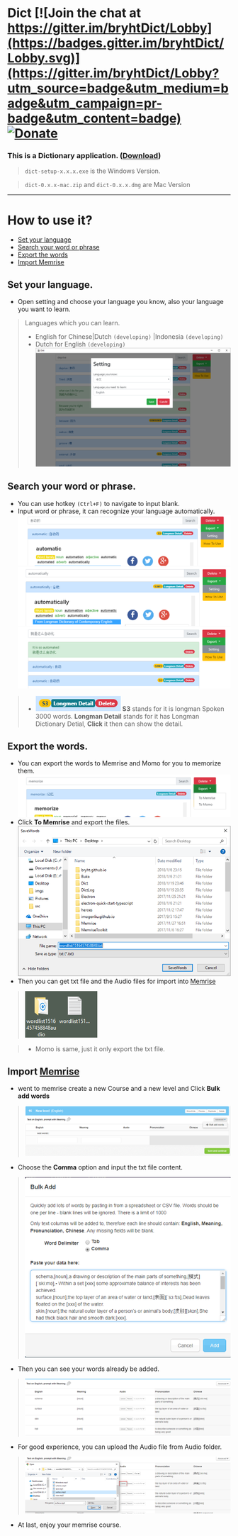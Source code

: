 # **Dict** [![Join the chat at https://gitter.im/bryhtDict/Lobby](https://badges.gitter.im/bryhtDict/Lobby.svg)](https://gitter.im/bryhtDict/Lobby?utm_source=badge&utm_medium=badge&utm_campaign=pr-badge&utm_content=badge)  [![Donate](https://img.shields.io/badge/Donate-PayPal-blue.svg)](https://www.paypal.me/bryht/6)
### This is a Dictionary application. ([**Download**](https://github.com/bryht/Dict/releases/latest))
> `dict-setup-x.x.x.exe` is the Windows Version.

> `dict-0.x.x-mac.zip` and `dict-0.x.x.dmg` are Mac Version

----------

# How to use it?
 
 - [ Set your language](#a1)
 - [ Search your word or phrase](#a2)
 - [ Export the words](#a3)
 - [ Import Memrise](#a4)

<a name="a1"></a>

## Set your language.
- Open setting and choose your language you know, also your language you want to learn.
> Languages which you can learn.
> - English for Chinese|Dutch `(developing)` |Indonesia `(developing)` 
> - Dutch for English `(developing)` 
![alt](/build/imgs/1.png)

<a name="a2"></a>

## Search your word or phrase.
- You can use hotkey `(Ctrl+F)` to navigate to input blank.
- Input word or phrase, it can recognize your language automatically.
![alt](/build/imgs/2.png)
![alt](/build/imgs/3.png)
![alt](/build/imgs/4.png)
> - ![alt](/build/imgs/5.png) **S3** stands for it is longman Spoken 3000 words. **Longman Detail** stands for it has Longman Dictionary Detial, **Click** it then can show the detail.

<a name="a3"></a>

## Export the words.
- You can export the words to Memrise and Momo for you to memorize them.
![alt](/build/imgs/6.png)
- Click **To Memrise** and export the files.
![alt](/build/imgs/7.png)
- Then you can get txt file and the Audio files for import into  [Memrise](https://www.memrise.com/) 

> ![alt](/build/imgs/9.png)

>- Momo is same, just it only export the txt file.

<a name="a4"></a>

## Import [Memrise](https://www.memrise.com)
- went to memrise create a new Course and a new level and Click **Bulk add words**
> ![alt](/build/imgs/8.png)

- Choose the **Comma** option and input the txt file content. 
> ![alt](/build/imgs/10.png)

- Then you can see your words already be added.
> ![alt](/build/imgs/11.png)

- For good experience, you can upload the Audio file from Audio folder.
> ![alt](/build/imgs/12.png)

- At last, enjoy your memrise course.

